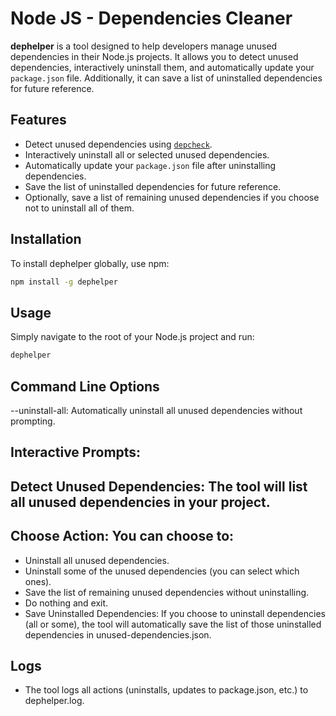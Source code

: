 # Node JS - Dependencies Cleaner

**dephelper** is a tool designed to help developers manage unused dependencies in their Node.js projects. It allows you to detect unused dependencies, interactively uninstall them, and automatically update your `package.json` file. Additionally, it can save a list of uninstalled dependencies for future reference.

## Features

- Detect unused dependencies using [`depcheck`](https://www.npmjs.com/package/depcheck).
- Interactively uninstall all or selected unused dependencies.
- Automatically update your `package.json` file after uninstalling dependencies.
- Save the list of uninstalled dependencies for future reference.
- Optionally, save a list of remaining unused dependencies if you choose not to uninstall all of them.

## Installation

To install dephelper globally, use npm:

```bash
npm install -g dephelper
```

## Usage

Simply navigate to the root of your Node.js project and run:

```bash
dephelper
```

## Command Line Options

--uninstall-all: Automatically uninstall all unused dependencies without prompting.

## Interactive Prompts:

## Detect Unused Dependencies: The tool will list all unused dependencies in your project.

## Choose Action: You can choose to:

- Uninstall all unused dependencies.
- Uninstall some of the unused dependencies (you can select which ones).
- Save the list of remaining unused dependencies without uninstalling.
- Do nothing and exit.
- Save Uninstalled Dependencies: If you choose to uninstall dependencies (all or some), the tool will automatically save the list of those uninstalled dependencies in unused-dependencies.json.

## Logs

- The tool logs all actions (uninstalls, updates to package.json, etc.) to dephelper.log.

